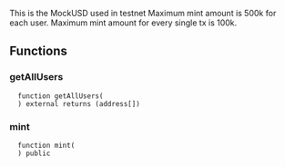 This is the MockUSD used in testnet
        Maximum mint amount is 500k for each user.
        Maximum mint amount for every single tx is 100k.


## Functions
### getAllUsers
```solidity
  function getAllUsers(
  ) external returns (address[])
```




### mint
```solidity
  function mint(
  ) public
```




